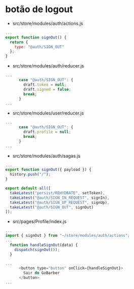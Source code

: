 # botão de logout
- src/store/modules/auth/actions.js
```js
...
export function signOut() {
  return {
    type: "@auth/SIGN_OUT"
  };
}

```
- src/store/modules/auth/reducer.js
```js
...
      case "@auth/SIGN_OUT": {
        draft.token = null;
        draft.signed = false;
        break;
      }
...
```

- src/store/modules/user/reducer.js
```js
...
      case "@auth/SIGN_OUT": {
        draft.profile = null;
        break;
      }
...
```

- src/store/modules/auth/sagas.js
```js
...
export function signOut({ payload }) {
  history.push("/");
}

export default all([
  takeLatest("persist/REHYDRATE", setToken),
  takeLatest("@auth/SIGN_IN_REQUEST", signIn),
  takeLatest("@auth/SIGN_UP_REQUEST", signUp),
  takeLatest("@auth/SIGN_OUT", signOut)
]);

```

- src/pages/Profile/index.js
```js
...
import { signOut } from "~/store/modules/auth/actions";
...
  function handleSignOut(data) {
    dispatch(signOut());
  }

...
      <button type="button" onClick={handleSignOut}>
        Sair do GoBarber
      </button>
...
```